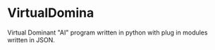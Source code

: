 # VirtualDomina
Virtual Dominant "AI" program written in python with plug in modules written in JSON.
